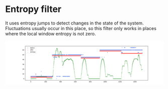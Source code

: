 # Entropy filter

It uses entropy jumps to detect changes in the state of the system. Fluctuations usually occur in this place, so this filter only works in places where the local window entropy is not zero.

![Result](result.png)
